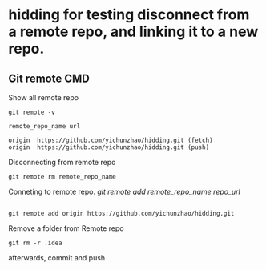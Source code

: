 # hidding for testing disconnect from a remote repo, and linking it to a new repo.

## Git remote CMD

Show all remote repo

```
git remote -v

remote_repo_name url

origin  https://github.com/yichunzhao/hidding.git (fetch)
origin  https://github.com/yichunzhao/hidding.git (push)
```

Disconnecting from remote repo

```
git remote rm remote_repo_name 

```

Conneting to remote repo. *git remote add remote_repo_name repo_url*

```

git remote add origin https://github.com/yichunzhao/hidding.git
```

Remove a folder from Remote repo
```
git rm -r .idea
```
afterwards, commit and push

